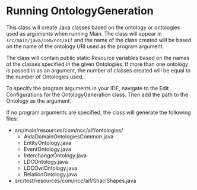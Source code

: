 # Running OntologyGeneration

This class will create Java classes based on the ontology or ontologies used as arguments when running Main.
The class will appear in `src/main/java/com/ncc/aif` and the name of the class created will be based on the
name of the ontology URI used as the program argument.

The class will contain public static Resource variables based on the names of the classes specified in the given
Ontologies. If more than one ontology is passed in as an argument, the number of classes created will be equal to the number of
Ontologies used.

To specify the program arguments in your IDE, navigate to the Edit Configurations for the OntologyGeneration class. Then add the path
to the Ontology as the argument.

If no program arguments are specified, the class will generate the following files:
* src/main/resources/com/ncc/aif/ontologies/
  * AidaDomainOntologiesCommon.java
  * EntityOntology.java
  * EventOntology.java
  * InterchangeOntology.java
  * LDCOntology.java
  * LDCOwlOntology.java
  * RelationOntology.java
* src/test/resources/com/ncc/aif/ShaclShapes.java
